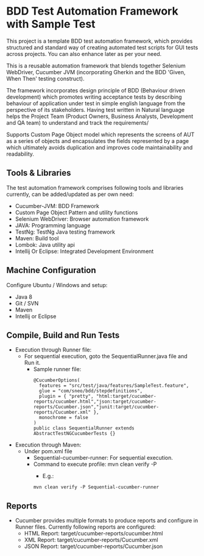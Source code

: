 # BDD Test Automation Framework with Sample Test
This project is a template BDD test automation framework, which provides structured and standard way of creating automated test scripts for GUI tests across projects. You can also enhance later as per your need.

This is a reusable automation framework that blends together Selenium WebDriver, Cucumber JVM (incorporating Gherkin and the BDD 'Given, When Then' testing construct).

The framework incorporates design principle of BDD (Behaviour driven development) which promotes writing acceptance tests by describing behaviour of application under test in simple english language from the perspective of its stakeholders. Having test written in Natural language helps the Project Team (Product Owners, Business Analysts, Development and QA team) to understand and track the requirements/

Supports Custom Page Object model which represents the screens of AUT as a series of objects and encapsulates the fields represented by a page which ultimately avoids duplication and improves code maintainability and readability.

## Tools & Libraries
The test automation framework comprises following tools and libraries currently, can be added/updated as per own need:
* Cucumber-JVM: BDD Framework
* Custom Page Object Pattern and utility functions
* Selenium WebDriver: Browser automation framework
* JAVA: Programming language
* TestNg: TestNg Java testing framework
* Maven: Build tool
* Lombok: Java utility api
* Intellij Or Eclipse: Integrated Development Environment

## Machine Configuration
Configure Ubuntu / Windows and setup:
* Java 8
* Git / SVN
* Maven
* Intellij or Eclipse

## Compile, Build and Run Tests
* Execution through Runner file:
  * For sequential execution, goto the SequentialRunner.java file and Run it.
    * Sample runner file:
      ```
      @CucumberOptions(
        features = "src/test/java/features/SampleTest.feature",
        glue = "com/sneo/bdd/stepdefinitions",
        plugin = { "pretty", "html:target/cucumber-reports/cucumber.html","json:target/cucumber-reports/Cucumber.json","junit:target/cucumber-reports/Cucumber.xml" },
        monochrome = false
      )
      public class SequentialRunner extends AbstractTestNGCucumberTests {}
      ```
* Execution through Maven:
  * Under pom.xml file
    * Sequential-cucumber-runner: For sequential execution.
    * Command to execute profile: mvn clean verify -P <Your Profile Name>
      * E.g.: 
      ```  
      mvn clean verify -P Sequential-cucumber-runner
      ```
## Reports
* Cucumber provides multiple formats to produce reports and configure in Runner files. Currently following reports are configured:
  * HTML Report: target/cucumber-reports/cucumber.html
  * XML Report: target/cucumber-reports/Cucumber.xml
  * JSON Report: target/cucumber-reports/Cucumber.json
 

